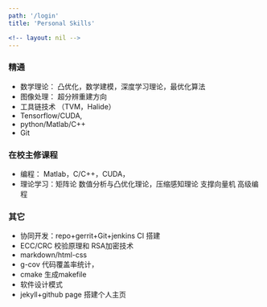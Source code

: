```yaml
---
path: '/login'
title: 'Personal Skills'

<!-- layout: nil -->
---
```



### 精通
- 数学理论： 凸优化，数学建模，深度学习理论，最优化算法
- 图像处理： 超分辨重建方向
- 工具链技术 （TVM，Halide）
- Tensorflow/CUDA,
- python/Matlab/C++ 
- Git


### 在校主修课程

* 编程： Matlab，C/C++，CUDA， 
* 理论学习：矩阵论 数值分析与凸优化理论，压缩感知理论  支撑向量机  高级编程


### 其它
* 协同开发：repo+gerrit+Git+jenkins CI 搭建
*  ECC/CRC 校验原理和 RSA加密技术
*  markdown/html-css
* g-cov 代码覆盖率统计，
* cmake 生成makefile
* 软件设计模式
* jekyll+github page 搭建个人主页